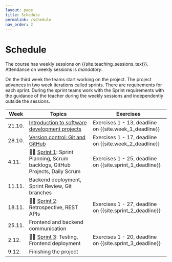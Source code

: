 ```yaml
---
layout: page
title: Schedule
permalink: /schedule
nav_order: 2
---
```


# Schedule

The course has weekly sessions on {{site.teaching_sessions_text}}. Attendance on weekly sessions is _mandatory_.

On the third week the teams start working on the project. The project advances in two week iterations called sprints. There are requirements for each sprint. During the sprint teams work with the Sprint requirements with the guidance of the teacher during the weekly sessions and independently outside the sessions.

| Week   | Topics                                                                                  | Exercises                                                |
| ------ | --------------------------------------------------------------------------------------- | -------------------------------------------------------- |
| 21.10. | [Introduction to software development projects](/introduction)                          | Exercises 1 - 13, deadline on {{site.week_1_deadline}}   |
| 28.10. | [Version control: Git and GitHub](/git)                                                 | Exercises 1 - 17, deadline on {{site.week_2_deadline}}   |
| 4.11.  | 🏃‍♂️ [Sprint 1](/sprint-1): Sprint Planning, Scrum backlogs, GitHub Projects, Daily Scrum | Exercises 1 - 25, deadline on {{site.sprint_1_deadline}} |
| 11.11. | Backend deployment, Sprint Review, Git branches                                                       |                                                          |
| 18.11. | 🏃‍♂️ [Sprint 2](/sprint-2): Retrospective, REST APIs                                      | Exercises 1 - 27, deadline on {{site.sprint_2_deadline}} |
| 25.11. | Frontend and backend communication                                                      |                                                          |
| 2.12.  | 🏃‍♂️ [Sprint 3](/sprint-3): Testing, Frontend deployment                                  | Exercises 1 - 20, deadline on {{site.sprint_3_deadline}} |
| 9.12.  | Finishing the project                                                                   |                                                          |
